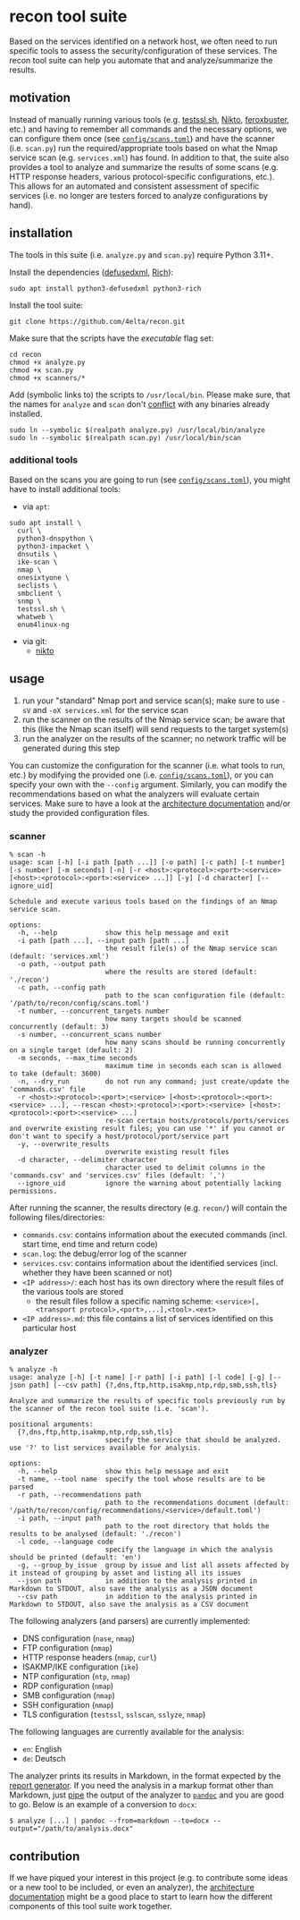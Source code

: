 # recon tool suite

Based on the services identified on a network host, we often need to run specific tools to assess the security/configuration of these services.
The recon tool suite can help you automate that and analyze/summarize the results.

## motivation

Instead of manually running various tools (e.g. [testssl.sh](https://testssl.sh/), [Nikto](https://cirt.net/nikto2), [feroxbuster](https://github.com/epi052/feroxbuster), etc.) and having to remember all commands and the necessary options, we can configure them once (see [`config/scans.toml`](config/scans.toml)) and have the scanner (i.e. `scan.py`) run the required/appropriate tools based on what the Nmap service scan (e.g. `services.xml`) has found.
In addition to that, the suite also provides a tool to analyze and summarize the results of some scans (e.g. HTTP response headers, various protocol-specific configurations, etc.).
This allows for an automated and consistent assessment of specific services (i.e. no longer are testers forced to analyze configurations by hand).

## installation

The tools in this suite (i.e. `analyze.py` and `scan.py`) require Python 3.11+.

Install the dependencies ([defusedxml](https://github.com/tiran/defusedxml), [Rich](https://rich.readthedocs.io/en/latest/introduction.html)):

```shell
sudo apt install python3-defusedxml python3-rich
```

Install the tool suite:

```shell
git clone https://github.com/4elta/recon.git
```

Make sure that the scripts have the *executable* flag set:

```shell
cd recon
chmod +x analyze.py
chmod +x scan.py
chmod +x scanners/*
```

Add (symbolic links to) the scripts to `/usr/local/bin`.
Please make sure, that the names for `analyze` and `scan` don't [conflict](https://github.com/4elta/recon/issues/31) with any binaries already installed.

```shell
sudo ln --symbolic $(realpath analyze.py) /usr/local/bin/analyze
sudo ln --symbolic $(realpath scan.py) /usr/local/bin/scan
```

### additional tools

Based on the scans you are going to run (see [`config/scans.toml`](config/scans.toml)), you might have to install additional tools:

* via `apt`:

```shell
sudo apt install \
  curl \
  python3-dnspython \
  python3-impacket \
  dnsutils \
  ike-scan \
  nmap \
  onesixtyone \
  seclists \
  smbclient \
  snmp \
  testssl.sh \
  whatweb \
  enum4linux-ng
```

* via git:
  * [nikto](https://github.com/sullo/nikto)

## usage

1. run your "standard" Nmap port and service scan(s); make sure to use `-sV` and `-oX services.xml` for the service scan
2. run the scanner on the results of the Nmap service scan; be aware that this (like the Nmap scan itself) will send requests to the target system(s)
3. run the analyzer on the results of the scanner; no network traffic will be generated during this step

You can customize the configuration for the scanner (i.e. what tools to run, etc.) by modifying the provided one (i.e. [`config/scans.toml`](config/scans.toml)), or you can specify your own with the `--config` argument.
Similarly, you can modify the recommendations based on what the analyzers will evaluate certain services.
Make sure to have a look at the [architecture documentation](documentation/architecture.md) and/or study the provided configuration files.

### scanner

```text
% scan -h
usage: scan [-h] [-i path [path ...]] [-o path] [-c path] [-t number] [-s number] [-m seconds] [-n] [-r <host>:<protocol>:<port>:<service> [<host>:<protocol>:<port>:<service> ...]] [-y] [-d character] [--ignore_uid]

Schedule and execute various tools based on the findings of an Nmap service scan.

options:
  -h, --help            show this help message and exit
  -i path [path ...], --input path [path ...]
                        the result file(s) of the Nmap service scan (default: 'services.xml')
  -o path, --output path
                        where the results are stored (default: './recon')
  -c path, --config path
                        path to the scan configuration file (default: '/path/to/recon/config/scans.toml')
  -t number, --concurrent_targets number
                        how many targets should be scanned concurrently (default: 3)
  -s number, --concurrent_scans number
                        how many scans should be running concurrently on a single target (default: 2)
  -m seconds, --max_time seconds
                        maximum time in seconds each scan is allowed to take (default: 3600)
  -n, --dry_run         do not run any command; just create/update the 'commands.csv' file
  -r <host>:<protocol>:<port>:<service> [<host>:<protocol>:<port>:<service> ...], --rescan <host>:<protocol>:<port>:<service> [<host>:<protocol>:<port>:<service> ...]
                        re-scan certain hosts/protocols/ports/services and overwrite existing result files; you can use '*' if you cannot or don't want to specify a host/protocol/port/service part
  -y, --overwrite_results
                        overwrite existing result files
  -d character, --delimiter character
                        character used to delimit columns in the 'commands.csv' and 'services.csv' files (default: ',')
  --ignore_uid          ignore the warning about potentially lacking permissions.
```

After running the scanner, the results directory (e.g. `recon/`) will contain the following files/directories:

* `commands.csv`: contains information about the executed commands (incl. start time, end time and return code)
* `scan.log`: the debug/error log of the scanner
* `services.csv`: contains information about the identified services (incl. whether they have been scanned or not)
* `<IP address>/`: each host has its own directory where the result files of the various tools are stored
  * the result files follow a specific naming scheme: `<service>[,<transport protocol>,<port>,...],<tool>.<ext>`
* `<IP address>.md`: this file contains a list of services identified on this particular host

### analyzer

```text
% analyze -h
usage: analyze [-h] [-t name] [-r path] [-i path] [-l code] [-g] [--json path] [--csv path] {?,dns,ftp,http,isakmp,ntp,rdp,smb,ssh,tls}

Analyze and summarize the results of specific tools previously run by the scanner of the recon tool suite (i.e. 'scan').

positional arguments:
  {?,dns,ftp,http,isakmp,ntp,rdp,ssh,tls}
                        specify the service that should be analyzed. use '?' to list services available for analysis.

options:
  -h, --help            show this help message and exit
  -t name, --tool name  specify the tool whose results are to be parsed
  -r path, --recommendations path
                        path to the recommendations document (default: '/path/to/recon/config/recommendations/<service>/default.toml')
  -i path, --input path
                        path to the root directory that holds the results to be analysed (default: './recon')
  -l code, --language code
                        specify the language in which the analysis should be printed (default: 'en')
  -g, --group_by_issue  group by issue and list all assets affected by it instead of grouping by asset and listing all its issues
  --json path           in addition to the analysis printed in Markdown to STDOUT, also save the analysis as a JSON document
  --csv path            in addition to the analysis printed in Markdown to STDOUT, also save the analysis as a CSV document
```

The following analyzers (and parsers) are currently implemented:

* DNS configuration (`nase`, `nmap`)
* FTP configuration (`nmap`)
* HTTP response headers (`nmap`, `curl`)
* ISAKMP/IKE configuration (`ike`)
* NTP configuration (`ntp`, `nmap`)
* RDP configuration (`nmap`)
* SMB configuration (`nmap`)
* SSH configuration (`nmap`)
* TLS configuration (`testssl`, `sslscan`, `sslyze`, `nmap`)

The following languages are currently available for the analysis:

* `en`: English
* `de`: Deutsch

The analyzer prints its results in Markdown, in the format expected by the [report generator](https://github.com/4elta/report-generator).
If you need the analysis in a markup format other than Markdown, just [pipe](https://en.wikipedia.org/wiki/Pipeline_(Unix)) the output of the analyzer to [`pandoc`](https://pandoc.org/) and you are good to go.
Below is an example of a conversion to `docx`:

```text
$ analyze [...] | pandoc --from=markdown --to=docx --output="/path/to/analysis.docx"
```

## contribution

If we have piqued your interest in this project (e.g. to contribute some ideas or a new tool to be included, or even an analyzer), the [architecture documentation](documentation/architecture.md) might be a good place to start to learn how the different components of this tool suite work together.
